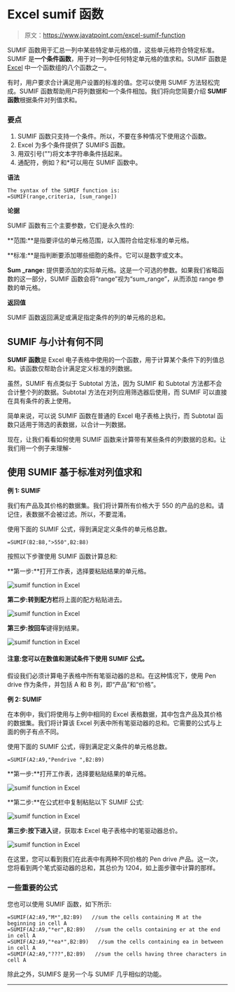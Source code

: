 # Excel sumif 函数

> 原文：<https://www.javatpoint.com/excel-sumif-function>

SUMIF 函数用于汇总一列中某些特定单元格的值，这些单元格符合特定标准。SUMIF 是**一个条件函数**，用于对一列中任何特定单元格的值求和。SUMIF 函数是 [Excel](https://www.javatpoint.com/excel-tutorial) 中一个函数组的八个函数之一。

有时，用户要求合计满足用户设置的标准的值。您可以使用 SUMIF 方法轻松完成。SUMIF 函数帮助用户将列数据和一个条件相加。我们将向您简要介绍 **SUMIF 函数**根据条件对列值求和。

### 要点

1.  SUMIF 函数只支持一个条件。所以，不要在多种情况下使用这个函数。
2.  Excel 为多个条件提供了 SUMIFS 函数。
3.  用双引号("")将文本字符串条件括起来。
4.  通配符，例如？和*可以用在 SUMIF 函数中。

**语法**

```
The syntax of the SUMIF function is:
=SUMIF(range,criteria, [sum_range])  

```

**论据**

SUMIF 函数有三个主要参数，它们是永久性的:

**范围:**是指要评估的单元格范围，以入围符合给定标准的单元格。

**标准:**是指判断要添加哪些细胞的条件。它可以是数字或文本。

**Sum _range:** 提供要添加的实际单元格。这是一个可选的参数。如果我们省略函数的这一部分，SUMIF 函数会将“range”视为“sum_range”，从而添加 range 参数的单元格。

**返回值**

SUMIF 函数返回满足或满足指定条件的列的单元格的总和。

## SUMIF 与小计有何不同

**SUMIF 函数**是 Excel 电子表格中使用的一个函数，用于计算某个条件下的列值总和。该函数仅帮助合计满足定义标准的列数据。

虽然，SUMIF 有点类似于 Subtotal 方法，因为 SUMIF 和 Subtotal 方法都不会合计整个列的数据。Subtotal 方法在对列应用筛选器后使用，而 SUMIF 可以直接在具有条件的表上使用。

简单来说，可以说 SUMIF 函数在普通的 Excel 电子表格上执行，而 Subtotal 函数只适用于筛选的表数据，以合计一列数据。

现在，让我们看看如何使用 SUMIF 函数来计算带有某些条件的列数据的总和。让我们用一个例子来理解-

## 使用 SUMIF 基于标准对列值求和

**例 1: SUMIF**

我们有产品及其价格的数据集。我们将计算所有价格大于 550 的产品的总和。请记住，表数据不会被过滤。所以，不要混淆。

使用下面的 SUMIF 公式，得到满足定义条件的单元格总数。

```
=SUMIF(B2:B8,">550",B2:B8)

```

按照以下步骤使用 SUMIF 函数计算总和:

**第一步:**打开工作表，选择要粘贴结果的单元格。

![sumif function in Excel](img/4c83c8dd8bc051deff3ffadf1984d5dd.png)

**第二步:**转到**配方栏**将上面的配方粘贴进去。

![sumif function in Excel](img/b3e54def8746968471db934f7ecf94c2.png)

**第三步:**按**回车**键得到结果。

![sumif function in Excel](img/a3c7691fee75d3ad9f6ca94ee6d2f3e4.png)

#### 注意:您可以在数值和测试条件下使用 SUMIF 公式。

假设我们必须计算电子表格中所有笔驱动器的总和。在这种情况下，使用 Pen drive 作为条件，并包括 A 和 B 列，即“产品”和“价格”。

**例 2: SUMIF**

在本例中，我们将使用与上例中相同的 Excel 表格数据，其中包含产品及其价格的数据集。我们将计算该 Excel 列表中所有笔驱动器的总和。它需要的公式与上面的例子有点不同。

使用下面的 SUMIF 公式，得到满足定义条件的单元格总数。

```
=SUMIF(A2:A9,"Pendrive ",B2:B9)

```

**第一步:**打开工作表，选择要粘贴结果的单元格。

![sumif function in Excel](img/34783048bd0a09a09deef9aa4431b2cd.png)

**第二步:**在公式栏中复制粘贴以下 SUMIF 公式:

![sumif function in Excel](img/4cdd0260ade0e234300fc1cf66cf42cd.png)

**第三步:**按下**进入**键，获取本 Excel 电子表格中的笔驱动器总价。

![sumif function in Excel](img/559e3903ff4d3423cb86331b228e535b.png)

在这里，您可以看到我们在此表中有两种不同价格的 Pen drive 产品。这一次，您将看到两个笔式驱动器的总和，其总价为 1204，如上面步骤中计算的那样。

### 一些重要的公式

您也可以使用 SUMIF 函数，如下所示:

```
=SUMIF(A2:A9,"M*",B2:B9)   //sum the cells containing M at the beginning in cell A
=SUMIF(A2:A9,"*er",B2:B9)   //sum the cells containing er at the end in cell A
=SUMIF(A2:A9,"*ea*",B2:B9)   //sum the cells containing ea in between in cell A
=SUMIF(A2:A9,"???",B2:B9)   //sum the cells having three characters in cell A

```

除此之外，SUMIFS 是另一个与 SUMIF 几乎相似的功能。

* * *